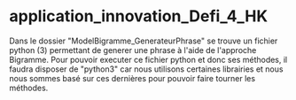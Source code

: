 # application_innovation_Defi_4_HK

Dans le dossier "ModelBigramme_GenerateurPhrase" se trouve un fichier python (3) permettant de generer une phrase à l'aide de l'approche Bigramme.
Pour pouvoir executer ce fichier python et donc ses méthodes, il faudra disposer de "python3" car nous utilisons certaines librairies et nous nous sommes basé sur ces dernières pour pouvoir faire tourner les méthodes.

